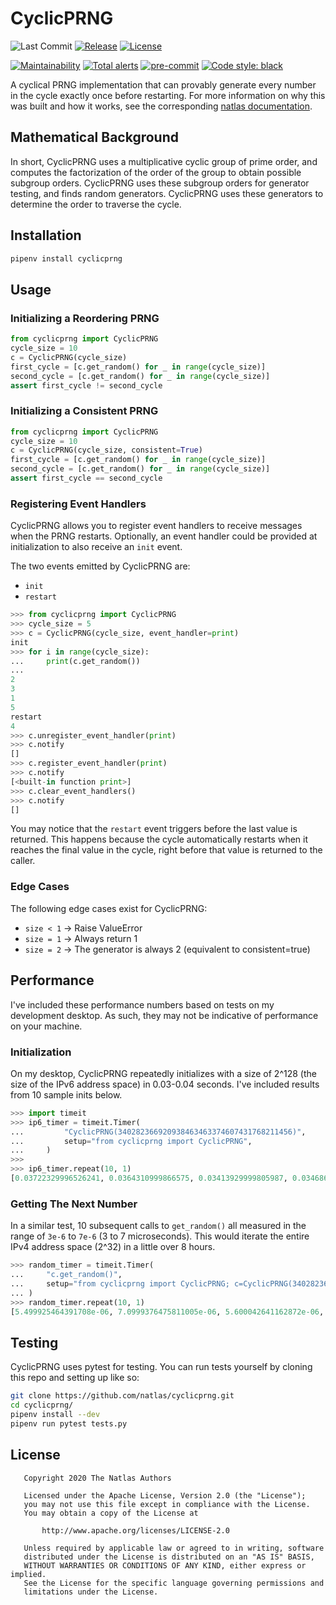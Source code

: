 # CyclicPRNG

![Last Commit](https://img.shields.io/github/last-commit/natlas/cyclicprng.svg)
[![Release](https://img.shields.io/github/release/natlas/cyclicprng.svg)](https://github.com/natlas/cyclicprng/releases/latest)
[![License](https://img.shields.io/badge/license-Apache%202-blue.svg?style=flat)](LICENSE)

[![Maintainability](https://api.codeclimate.com/v1/badges/c8229ff5c7e03a5cec59/maintainability)](https://codeclimate.com/github/natlas/cyclicprng/maintainability)
[![Total alerts](https://img.shields.io/lgtm/alerts/g/natlas/cyclicprng.svg?logo=lgtm&logoWidth=18)](https://lgtm.com/projects/g/natlas/cyclicprng/alerts/)
[![pre-commit](https://img.shields.io/badge/pre--commit-enabled-brightgreen?logo=pre-commit&logoColor=white)](https://github.com/pre-commit/pre-commit)
[![Code style: black](https://img.shields.io/badge/code%20style-black-000000.svg)](https://github.com/psf/black)

A cyclical PRNG implementation that can provably generate every number in the cycle exactly once before restarting. For more information on why this was built and how it works, see the corresponding [natlas documentation](https://github.com/natlas/natlas/wiki/Host-Coverage-Scanning-Strategy).

## Mathematical Background

In short, CyclicPRNG uses a multiplicative cyclic group of prime order, and computes the factorization of the order of the group to obtain possible subgroup orders. CyclicPRNG uses these subgroup orders for generator testing, and finds random generators. CyclicPRNG uses these generators to determine the order to traverse the cycle.

## Installation

```bash
pipenv install cyclicprng
```

## Usage

### Initializing a Reordering PRNG

```python
from cyclicprng import CyclicPRNG
cycle_size = 10
c = CyclicPRNG(cycle_size)
first_cycle = [c.get_random() for _ in range(cycle_size)]
second_cycle = [c.get_random() for _ in range(cycle_size)]
assert first_cycle != second_cycle
```

### Initializing a Consistent PRNG

```python
from cyclicprng import CyclicPRNG
cycle_size = 10
c = CyclicPRNG(cycle_size, consistent=True)
first_cycle = [c.get_random() for _ in range(cycle_size)]
second_cycle = [c.get_random() for _ in range(cycle_size)]
assert first_cycle == second_cycle
```

### Registering Event Handlers

CyclicPRNG allows you to register event handlers to receive messages when the PRNG restarts. Optionally, an event handler could be provided at initialization to also receive an `init` event.

The two events emitted by CyclicPRNG are:

* `init`
* `restart`

```python
>>> from cyclicprng import CyclicPRNG
>>> cycle_size = 5
>>> c = CyclicPRNG(cycle_size, event_handler=print)
init
>>> for i in range(cycle_size):
...     print(c.get_random())
...
2
3
1
5
restart
4
>>> c.unregister_event_handler(print)
>>> c.notify
[]
>>> c.register_event_handler(print)
>>> c.notify
[<built-in function print>]
>>> c.clear_event_handlers()
>>> c.notify
[]
```

You may notice that the `restart` event triggers before the last value is returned. This happens because the cycle automatically restarts when it reaches the final value in the cycle, right before that value is returned to the caller.

### Edge Cases

The following edge cases exist for CyclicPRNG:

* `size < 1` -> Raise ValueError
* `size = 1` -> Always return 1
* `size = 2` -> The generator is always 2 (equivalent to consistent=true)

## Performance

I've included these performance numbers based on tests on my development desktop. As such, they may not be indicative of performance on your machine.

### Initialization

On my desktop, CyclicPRNG repeatedly initializes with a size of 2^128 (the size of the IPv6 address space) in 0.03-0.04 seconds. I've included results from 10 sample inits below.

```python
>>> import timeit
>>> ip6_timer = timeit.Timer(
...         "CyclicPRNG(340282366920938463463374607431768211456)",
...         setup="from cyclicprng import CyclicPRNG",
...     )
>>>
>>> ip6_timer.repeat(10, 1)
[0.03722329996526241, 0.0364310999866575, 0.03413929999805987, 0.034686600090935826, 0.03407520009204745, 0.033979699946939945, 0.034076200099661946, 0.03446660004556179, 0.03457159991376102, 0.03437739983201027]
```

### Getting The Next Number

In a similar test, 10 subsequent calls to `get_random()` all measured in the range of `3e-6` to `7e-6` (3 to 7 microseconds). This would iterate the entire IPv4 address space (2^32) in a little over 8 hours.

```python
>>> random_timer = timeit.Timer(
...     "c.get_random()",
...     setup="from cyclicprng import CyclicPRNG; c=CyclicPRNG(340282366920938463463374607431768211456)"
... )
>>> random_timer.repeat(10, 1)
[5.499925464391708e-06, 7.0999376475811005e-06, 5.600042641162872e-06, 6.4999330788850784e-06, 5.499925464391708e-06, 4.200031980872154e-06, 6.200047209858894e-06, 6.7998189479112625e-06, 5.899928510189056e-06, 3.00002284348011e-06]
```

## Testing

CyclicPRNG uses pytest for testing. You can run tests yourself by cloning this repo and setting up like so:

```bash
git clone https://github.com/natlas/cyclicprng.git
cd cyclicprng/
pipenv install --dev
pipenv run pytest tests.py
```

## License

```text
   Copyright 2020 The Natlas Authors

   Licensed under the Apache License, Version 2.0 (the "License");
   you may not use this file except in compliance with the License.
   You may obtain a copy of the License at

       http://www.apache.org/licenses/LICENSE-2.0

   Unless required by applicable law or agreed to in writing, software
   distributed under the License is distributed on an "AS IS" BASIS,
   WITHOUT WARRANTIES OR CONDITIONS OF ANY KIND, either express or implied.
   See the License for the specific language governing permissions and
   limitations under the License.
```
